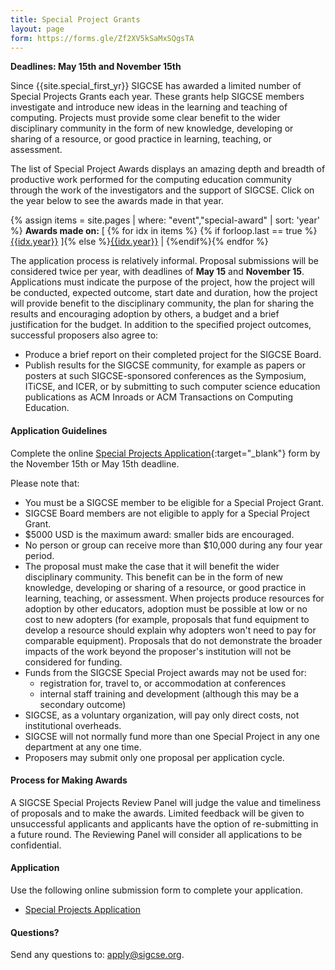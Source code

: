 ```yaml
---
title: Special Project Grants
layout: page
form: https://forms.gle/Zf2XV5kSaMxSQgsTA
---
```


**Deadlines: May 15th and November 15th**

Since {{site.special_first_yr}} SIGCSE has awarded a limited number of Special Projects Grants each year. These grants help SIGCSE members investigate and introduce new ideas in the learning and teaching of computing. Projects must provide some clear benefit to the wider disciplinary community in the form of new knowledge, developing or sharing of a resource, or good practice in learning, teaching, or assessment.

The list of Special Project Awards displays an amazing depth and breadth of productive work performed for the computing education community through the work of the investigators and the support of SIGCSE. Click on the year below to see the awards made in that year.

{% assign items = site.pages | where: "event","special-award" | sort: 'year' %}
**Awards made on:** [&nbsp;{% for idx in items %}
{% if forloop.last == true %}[{{idx.year}}]({{idx.year}}.html)&nbsp;]{% else %}[{{idx.year}}]({{idx.year}}.html)&nbsp;|&nbsp;{%endif%}{% endfor %}

The application process is relatively informal. Proposal submissions will be considered twice per year, with deadlines of **May 15** and **November 15**.  Applications must indicate the purpose of the project, how the project will be conducted, expected outcome, start date and duration, how the project will provide benefit to the disciplinary community, the plan for sharing the results and encouraging adoption by others, a budget and a brief justification for the budget. In addition to the specified project outcomes, successful proposers also agree to:

- Produce a brief report on their completed project for the SIGCSE Board.
- Publish results for the SIGCSE community, for example as papers or posters at such SIGCSE-sponsored conferences as the Symposium, ITiCSE, and ICER, or by submitting to such computer science education publications as ACM Inroads or ACM Transactions on Computing Education.


#### Application Guidelines

Complete the online [Special Projects Application](https://forms.gle/4PSvsxUGYreEzGj89){:target="_blank"} form by the November 15th or May 15th deadline.

Please note that:

-  You must be a SIGCSE member to be eligible for a Special Project Grant.
-  SIGCSE Board members are not eligible to apply for a Special Project Grant.
-  $5000 USD is the maximum award: smaller bids are encouraged.
-  No person or group can receive more than $10,000 during any four year period.
-  The proposal must make the case that it will benefit the wider disciplinary community. This benefit can be in the form of new knowledge, developing or sharing of a resource, or good practice in learning, teaching, or assessment. When projects produce resources for adoption by other educators, adoption must be possible at low or no cost to new adopters (for example, proposals that fund equipment to develop a resource should explain why adopters won't need to pay for comparable equipment). Proposals that do not demonstrate the broader impacts of the work beyond the proposer's institution  will not be considered for funding.
-  Funds from the SIGCSE Special Project awards may not be used for:
	-  registration for, travel to, or accommodation at conferences
	-  internal staff training and development (although this may be a secondary outcome)
-  SIGCSE, as a voluntary organization, will pay only direct costs, not institutional overheads.
-  SIGCSE will not normally fund more than one Special Project in any one department at any one time.
-  Proposers may submit only one proposal per application cycle.

#### Process for Making Awards

A SIGCSE Special Projects Review Panel will judge the value and timeliness of proposals and to make the awards.  Limited feedback will be given to unsuccessful applicants and applicants have the option of re-submitting in a future round.  The Reviewing Panel will consider all applications to be confidential.

#### Application

Use the following online submission form to complete your application.
- [Special Projects Application]({{page.form}})

#### Questions?

Send any questions to: <a href="mailto:apply@sigcse.org">apply@sigcse.org</a>.

